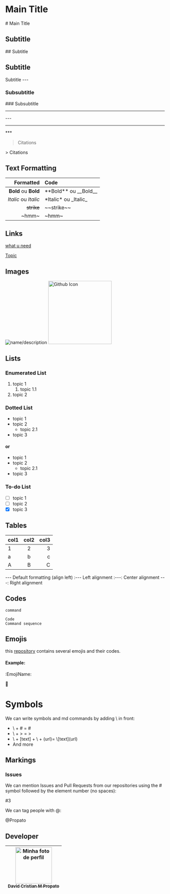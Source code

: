 # Main Title
\# Main Title
## Subtitle
\## Subtitle

Subtitle
---
Subtitle
\---

### Subsubtitle
\### Subsubtitle

---
\---
***
\***

> Citations

\> Citations


## Text Formatting

| Formatted | Code |
| ---: | :--- |
**Bold** ou __Bold__ | \*\*Bold** ou \_\_Bold__
*Italic* ou _Italic_ | \*Italic* ou \_Italic_
~~strike~~ | \~\~strike~~
~hmm~ | \~hmm~

## Links
[what u need](https://www.youtube.com/watch?v=dQw4w9WgXcQ)

[Topic](#Marcações)

## Images
![name/description](https://user-images.githubusercontent.com/84464307/224217289-cf8a5748-decf-45c6-b8d8-58a55fe63fba.png)
<img src="https://user-images.githubusercontent.com/84464307/224217289-cf8a5748-decf-45c6-b8d8-58a55fe63fba.png" width=200 alt="Github Icon">

## Lists

### Enumerated List
1. topic 1
   1. topic 1.1 
1. topic 2

### Dotted List
* topic 1
* topic 2
   * topic 2.1
* topic 3
#### or 
- topic 1
- topic 2
   - topic 2.1
- topic 3
  
### To-do List
- [ ] topic 1
- [ ] topic 2
- [x] topic 3

## Tables
col1 | col2 | col3
:---|:---:|---:
1|2|3
a|b|c
A|B|C

--- Default formatting (align left)
:--- Left alignment
:---: Center alignment
---: Right alignment

## Codes
`command`

```
Code
Command sequence
```

## Emojis
this [repository](github.com/ikatyang/emoji-cheat-sheet) contains several emojis and their codes.

#### Example:
:EmojiName:

:star_struck:

# Symbols
We can write symbols and md commands by adding \ in front:
- \ + # = \#
- \ + > = \>
- \ + [text] + \ + (url)= \\[text]\(url)
- And more

## Markings
### Issues
We can mention Issues and Pull Requests from our repositories using the # symbol followed by the element number (no spaces):

#3

We can tag people with @:

@Propato

## Developer

| [<img src="https://user-images.githubusercontent.com/84464307/192128888-d0e9a3ba-dbc6-41ee-8215-bd747bf83bfd.jpg" width=115 alt="Minha foto de perfil"><br><sub>David Cristian M Propato</sub>](https://github.com/Propato) |
| :---: |